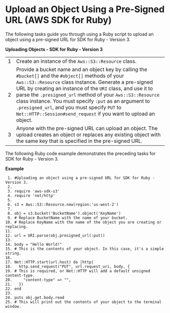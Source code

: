 # Upload an Object Using a Pre\-Signed URL \(AWS SDK for Ruby\)<a name="UploadObjectPreSignedURLRubySDK"></a>

The following tasks guide you through using a Ruby script to upload an object using a pre\-signed URL for SDK for Ruby \- Version 3\.


**Uploading Objects \- SDK for Ruby \- Version 3**  

|  |  | 
| --- |--- |
|  1  |  Create an instance of the `Aws::S3::Resource` class\.  | 
|  2  |  Provide a bucket name and an object key by calling the `#bucket[]` and the `#object[]` methods of your `Aws::S3::Resource` class instance\. Generate a pre\-signed URL by creating an instance of the `URI` class, and use it to parse the `.presigned_url` method of your `Aws::S3::Resource` class instance\. You must specify `:put` as an argument to `.presigned_url`, and you must specify `PUT` to `Net::HTTP::Session#send_request` if you want to upload an object\.  | 
|  3  |  Anyone with the pre\-signed URL can upload an object\.  The upload creates an object or replaces any existing object with the same key that is specified in the pre\-signed URL\.  | 

The following Ruby code example demonstrates the preceding tasks for SDK for Ruby \- Version 3\.

**Example**  

```
 1. #Uploading an object using a pre-signed URL for SDK for Ruby - Version 3.
 2. 
 3. require 'aws-sdk-s3'
 4. require 'net/http'
 5. 
 6. s3 = Aws::S3::Resource.new(region:'us-west-2')
 7. 
 8. obj = s3.bucket('BucketName').object('KeyName')
 9. # Replace BucketName with the name of your bucket.
10. # Replace KeyName with the name of the object you are creating or replacing.
11. 
12. url = URI.parse(obj.presigned_url(:put))
13. 
14. body = "Hello World!"
15. # This is the contents of your object. In this case, it's a simple string.
16. 
17. Net::HTTP.start(url.host) do |http|
18.   http.send_request("PUT", url.request_uri, body, {
19. # This is required, or Net::HTTP will add a default unsigned content-type.
20.     "content-type" => "",
21.   })
22. end
23. 
24. puts obj.get.body.read
25. # This will print out the contents of your object to the terminal window.
```